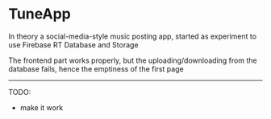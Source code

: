 # TuneApp

In theory a social-media-style music posting app, started as experiment to use Firebase RT Database and Storage

The frontend part works properly, but the uploading/downloading from the database fails, hence the emptiness of the first page

-----------
TODO:
- make it work
